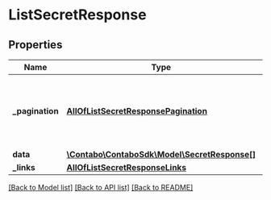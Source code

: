 # ListSecretResponse

## Properties
Name | Type | Description | Notes
------------ | ------------- | ------------- | -------------
**_pagination** | [**AllOfListSecretResponsePagination**](AllOfListSecretResponsePagination.md) | Data about pagination like how many results, pages, page size. | 
**data** | [**\Contabo\ContaboSdk\Model\SecretResponse[]**](SecretResponse.md) |  | 
**_links** | [**AllOfListSecretResponseLinks**](AllOfListSecretResponseLinks.md) |  | 

[[Back to Model list]](../../README.md#documentation-for-models) [[Back to API list]](../../README.md#documentation-for-api-endpoints) [[Back to README]](../../README.md)

